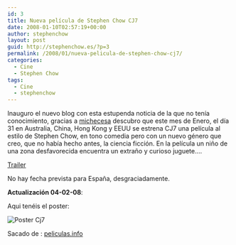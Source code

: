 ```yaml
---
id: 3
title: Nueva película de Stephen Chow CJ7
date: 2008-01-10T02:57:19+00:00
author: stephenchow
layout: post
guid: http://stephenchow.es/?p=3
permalink: /2008/01/nueva-pelicula-de-stephen-chow-cj7/
categories:
  - Cine
  - Stephen Chow
tags:
  - Cine
  - stephenchow
---
```

Inauguro el nuevo blog con esta estupenda noticia de la que no tenía conocimiento, gracias a <a href="http://www.imdb.com" title="IMDB" target="_blank" target="_blank"></a><a href="http://michecesa.wordpress.com/2007/12/04/stephen-chow-has-a-new-film/" target="_blank" target="_blank">michecesa</a> descubro que este mes de Enero, el día 31 en Australia, China, Hong Kong y EEUU se estrena CJ7 una película al estilo de Stephen Chow, en tono comedia pero con un nuevo género que creo, que no había hecho antes, la ciencia ficción. En la película un niño de una zona desfavorecida encuentra un extraño y curioso juguete....

<a href="http://www.brightcove.tv/title.jsp?title=1320122008&channel=1214718128" title="Trailer CJ7" target="_blank" target="_blank">Trailer</a>

No hay fecha prevista para España, desgraciadamente.

**Actualización 04-02-08**:

Aqui tenéis el poster:

![Poster Cj7](http://stephenchow.es/wp-content/uploads/2008/02/cj7_poster.jpg)

Sacado de : <a href="http://www.peliculas.info/24-12-2007/peliculas/poster-de-cj7-la-esperadisima-nueva-comedia-de-stephen-chow" title="Poster CJ7" target="_blank">peliculas.info</a>